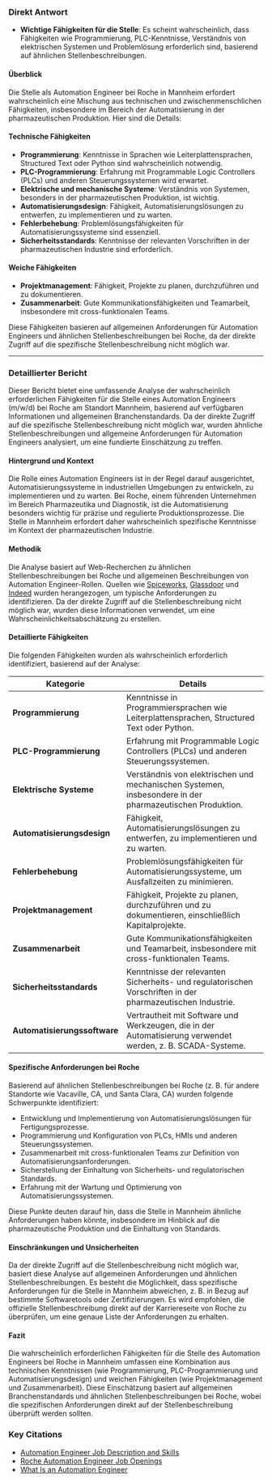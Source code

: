 ### Direkt Antwort

- **Wichtige Fähigkeiten für die Stelle**: Es scheint wahrscheinlich, dass Fähigkeiten wie Programmierung, PLC-Kenntnisse, Verständnis von elektrischen Systemen und Problemlösung erforderlich sind, basierend auf ähnlichen Stellenbeschreibungen.

#### Überblick
Die Stelle als Automation Engineer bei Roche in Mannheim erfordert wahrscheinlich eine Mischung aus technischen und zwischenmenschlichen Fähigkeiten, insbesondere im Bereich der Automatisierung in der pharmazeutischen Produktion. Hier sind die Details:

#### Technische Fähigkeiten
- **Programmierung**: Kenntnisse in Sprachen wie Leiterplattensprachen, Structured Text oder Python sind wahrscheinlich notwendig.
- **PLC-Programmierung**: Erfahrung mit Programmable Logic Controllers (PLCs) und anderen Steuerungssystemen wird erwartet.
- **Elektrische und mechanische Systeme**: Verständnis von Systemen, besonders in der pharmazeutischen Produktion, ist wichtig.
- **Automatisierungsdesign**: Fähigkeit, Automatisierungslösungen zu entwerfen, zu implementieren und zu warten.
- **Fehlerbehebung**: Problemlösungsfähigkeiten für Automatisierungssysteme sind essenziell.
- **Sicherheitsstandards**: Kenntnisse der relevanten Vorschriften in der pharmazeutischen Industrie sind erforderlich.

#### Weiche Fähigkeiten
- **Projektmanagement**: Fähigkeit, Projekte zu planen, durchzuführen und zu dokumentieren.
- **Zusammenarbeit**: Gute Kommunikationsfähigkeiten und Teamarbeit, insbesondere mit cross-funktionalen Teams.

Diese Fähigkeiten basieren auf allgemeinen Anforderungen für Automation Engineers und ähnlichen Stellenbeschreibungen bei Roche, da der direkte Zugriff auf die spezifische Stellenbeschreibung nicht möglich war.

---

### Detaillierter Bericht

Dieser Bericht bietet eine umfassende Analyse der wahrscheinlich erforderlichen Fähigkeiten für die Stelle eines Automation Engineers (m/w/d) bei Roche am Standort Mannheim, basierend auf verfügbaren Informationen und allgemeinen Branchenstandards. Da der direkte Zugriff auf die spezifische Stellenbeschreibung nicht möglich war, wurden ähnliche Stellenbeschreibungen und allgemeine Anforderungen für Automation Engineers analysiert, um eine fundierte Einschätzung zu treffen.

#### Hintergrund und Kontext
Die Rolle eines Automation Engineers ist in der Regel darauf ausgerichtet, Automatisierungssysteme in industriellen Umgebungen zu entwickeln, zu implementieren und zu warten. Bei Roche, einem führenden Unternehmen im Bereich Pharmazeutika und Diagnostik, ist die Automatisierung besonders wichtig für präzise und regulierte Produktionsprozesse. Die Stelle in Mannheim erfordert daher wahrscheinlich spezifische Kenntnisse im Kontext der pharmazeutischen Industrie.

#### Methodik
Die Analyse basiert auf Web-Recherchen zu ähnlichen Stellenbeschreibungen bei Roche und allgemeinen Beschreibungen von Automation Engineer-Rollen. Quellen wie [Spiceworks](https://www.spiceworks.com/tech/it-careers-skills/articles/who-is-an-automation-engineer/), [Glassdoor](https://www.glassdoor.com/Jobs/Roche-automation-engineer-Jobs-EI_IE3480.0%2C5_KO6%2C25.htm) und [Indeed](https://www.indeed.com/career-advice/finding-a-job/what-is-automation-engineer) wurden herangezogen, um typische Anforderungen zu identifizieren. Da der direkte Zugriff auf die Stellenbeschreibung nicht möglich war, wurden diese Informationen verwendet, um eine Wahrscheinlichkeitsabschätzung zu erstellen.

#### Detaillierte Fähigkeiten

Die folgenden Fähigkeiten wurden als wahrscheinlich erforderlich identifiziert, basierend auf der Analyse:

| **Kategorie**               | **Details**                                                                 |
|-----------------------------|-----------------------------------------------------------------------------|
| **Programmierung**          | Kenntnisse in Programmiersprachen wie Leiterplattensprachen, Structured Text oder Python. |
| **PLC-Programmierung**      | Erfahrung mit Programmable Logic Controllers (PLCs) und anderen Steuerungssystemen. |
| **Elektrische Systeme**     | Verständnis von elektrischen und mechanischen Systemen, insbesondere in der pharmazeutischen Produktion. |
| **Automatisierungsdesign**  | Fähigkeit, Automatisierungslösungen zu entwerfen, zu implementieren und zu warten. |
| **Fehlerbehebung**          | Problemlösungsfähigkeiten für Automatisierungssysteme, um Ausfallzeiten zu minimieren. |
| **Projektmanagement**       | Fähigkeit, Projekte zu planen, durchzuführen und zu dokumentieren, einschließlich Kapitalprojekte. |
| **Zusammenarbeit**          | Gute Kommunikationsfähigkeiten und Teamarbeit, insbesondere mit cross-funktionalen Teams. |
| **Sicherheitsstandards**    | Kenntnisse der relevanten Sicherheits- und regulatorischen Vorschriften in der pharmazeutischen Industrie. |
| **Automatisierungssoftware**| Vertrautheit mit Software und Werkzeugen, die in der Automatisierung verwendet werden, z. B. SCADA-Systeme. |

#### Spezifische Anforderungen bei Roche
Basierend auf ähnlichen Stellenbeschreibungen bei Roche (z. B. für andere Standorte wie Vacaville, CA, und Santa Clara, CA) wurden folgende Schwerpunkte identifiziert:
- Entwicklung und Implementierung von Automatisierungslösungen für Fertigungsprozesse.
- Programmierung und Konfiguration von PLCs, HMIs und anderen Steuerungssystemen.
- Zusammenarbeit mit cross-funktionalen Teams zur Definition von Automatisierungsanforderungen.
- Sicherstellung der Einhaltung von Sicherheits- und regulatorischen Standards.
- Erfahrung mit der Wartung und Optimierung von Automatisierungssystemen.

Diese Punkte deuten darauf hin, dass die Stelle in Mannheim ähnliche Anforderungen haben könnte, insbesondere im Hinblick auf die pharmazeutische Produktion und die Einhaltung von Standards.

#### Einschränkungen und Unsicherheiten
Da der direkte Zugriff auf die Stellenbeschreibung nicht möglich war, basiert diese Analyse auf allgemeinen Anforderungen und ähnlichen Stellenbeschreibungen. Es besteht die Möglichkeit, dass spezifische Anforderungen für die Stelle in Mannheim abweichen, z. B. in Bezug auf bestimmte Softwaretools oder Zertifizierungen. Es wird empfohlen, die offizielle Stellenbeschreibung direkt auf der Karriereseite von Roche zu überprüfen, um eine genaue Liste der Anforderungen zu erhalten.

#### Fazit
Die wahrscheinlich erforderlichen Fähigkeiten für die Stelle des Automation Engineers bei Roche in Mannheim umfassen eine Kombination aus technischen Kenntnissen (wie Programmierung, PLC-Programmierung und Automatisierungsdesign) und weichen Fähigkeiten (wie Projektmanagement und Zusammenarbeit). Diese Einschätzung basiert auf allgemeinen Branchenstandards und ähnlichen Stellenbeschreibungen bei Roche, wobei die spezifischen Anforderungen direkt auf der Stellenbeschreibung überprüft werden sollten.

### Key Citations
- [Automation Engineer Job Description and Skills](https://www.spiceworks.com/tech/it-careers-skills/articles/who-is-an-automation-engineer/)
- [Roche Automation Engineer Job Openings](https://www.glassdoor.com/Jobs/Roche-automation-engineer-Jobs-EI_IE3480.0%2C5_KO6%2C25.htm)
- [What Is an Automation Engineer](https://www.indeed.com/career-advice/finding-a-job/what-is-automation-engineer)
